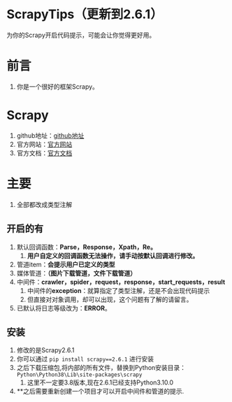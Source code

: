 # ScrapyTips（更新到2.6.1）
为你的Scrapy开启代码提示，可能会让你觉得更好用。

# 前言
1. 你是一个很好的框架Scrapy。

# Scrapy

1. github地址：[github地址](https://github.com/scrapy/scrapy)
2. 官方网站：[官方网站](https://scrapy.org/)
3. 官方文档：[官方文档](https://docs.scrapy.org/en/latest/)

# 主要

1. 全部都改成类型注解


## 开启的有

1. 默认回调函数：**Parse，Response，Xpath，Re。**
   1. **用户自定义的回调函数无法操作，请手动按默认回调进行修改。**
2. 管道item：**会提示用户已定义的类型**
3. 媒体管道：**（图片下载管道，文件下载管道）**
4. 中间件：**crawler，spider，request，response，start_requests，result**
   1. 中间件的**exception**：就算指定了类型注解，还是不会出现代码提示
   2. 但直接对对象调用，却可以出现，这个问题有了解的请留言。
5. 已默认将日志等级改为：**ERROR**。

## 安装

1. 修改的是Scrapy2.6.1
2. 你可以通过 `pip install scrapy==2.6.1` 进行安装
3. 之后下载压缩包,将内部的所有文件，替换到Python安装目录：`Python\Python38\Lib\site-packages\scrapy`
   1. 这里不一定要3.8版本,现在2.6.1已经支持Python3.10.0
4. **之后需要重新创建一个项目才可以开启中间件和管道的提示.
